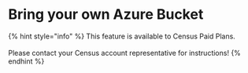 # Bring your own Azure Bucket

{% hint style="info" %}
This feature is available to Census Paid Plans. \
\
Please contact your Census account representative for instructions!
{% endhint %}
